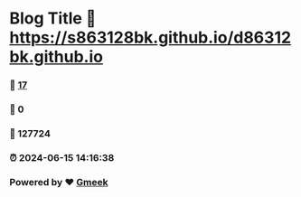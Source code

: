 # Blog Title :link: https://s863128bk.github.io/d86312bk.github.io 
### :page_facing_up: [17](https://s863128bk.github.io/d86312bk.github.io/tag.html) 
### :speech_balloon: 0 
### :hibiscus: 127724 
### :alarm_clock: 2024-06-15 14:16:38 
### Powered by :heart: [Gmeek](https://github.com/Meekdai/Gmeek)
